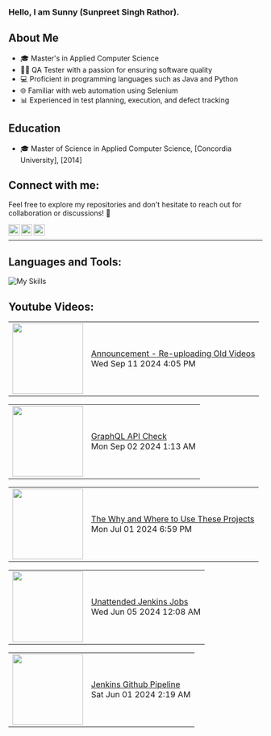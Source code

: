 ### Hello, I am Sunny (Sunpreet Singh Rathor).


## About Me
- 🎓 Master's in Applied Computer Science
- 🧑‍💻 QA Tester with a passion for ensuring software quality
- 💻 Proficient in programming languages such as Java and Python
- 🌐 Familiar with web automation using Selenium
- 📊 Experienced in test planning, execution, and defect tracking

## Education
- 🎓 Master of Science in Applied Computer Science, [Concordia University], [2014]

## Connect with me:
Feel free to explore my repositories and don't hesitate to reach out for collaboration or discussions! 🚀



[<img align="left" alt="rathorsunpreet | Youtube" width="22px" src="https://cdn.jsdelivr.net/npm/simple-icons@v3/icons/youtube.svg" title="Youtube Channel"/>][1]
[<img align="left" alt="rathorsunpreet | LinkedIn" width="22px" src="https://cdn.jsdelivr.net/npm/simple-icons@v3/icons/linkedin.svg" title="Linkedin"/>][2]
[<img align="left" alt="rathorsunpreet | Bitbucket Repo" width="22px" src="https://cdn.jsdelivr.net/npm/simple-icons@v3/icons/bitbucket.svg" title="Bitbucket Repo"/>][3]

<br/>

---


## Languages and Tools:
![My Skills](https://skillicons.dev/icons?i=nodejs,html,css,java,py,git,bash,bootstrap,c,cpp,eclipse,express,fastapi,graphql,linux,maven,mongodb,postman,pug,regex,selenium,tailwind,vim,vscode&perline=20)



## Youtube Videos:
<!-- YOUTUBE:START --><table><tr><td><a href="https://www.youtube.com/watch?v=CBtcn7uip-I"><img width="140px" src="http://img.youtube.com/vi/CBtcn7uip-I/maxresdefault.jpg"></a></td>
<td><a href="https://www.youtube.com/watch?v=CBtcn7uip-I">Announcement - Re-uploading Old Videos</a><br/>Wed Sep 11 2024 4:05 PM</td></tr></table>
<table><tr><td><a href="https://www.youtube.com/watch?v=9RGv4bsbNEk"><img width="140px" src="http://img.youtube.com/vi/9RGv4bsbNEk/maxresdefault.jpg"></a></td>
<td><a href="https://www.youtube.com/watch?v=9RGv4bsbNEk">GraphQL API Check</a><br/>Mon Sep 02 2024 1:13 AM</td></tr></table>
<table><tr><td><a href="https://www.youtube.com/watch?v=fVYVuxReb4I"><img width="140px" src="http://img.youtube.com/vi/fVYVuxReb4I/maxresdefault.jpg"></a></td>
<td><a href="https://www.youtube.com/watch?v=fVYVuxReb4I">The Why and Where to Use These Projects</a><br/>Mon Jul 01 2024 6:59 PM</td></tr></table>
<table><tr><td><a href="https://www.youtube.com/watch?v=s715EUHGxIs"><img width="140px" src="http://img.youtube.com/vi/s715EUHGxIs/maxresdefault.jpg"></a></td>
<td><a href="https://www.youtube.com/watch?v=s715EUHGxIs">Unattended Jenkins Jobs</a><br/>Wed Jun 05 2024 12:08 AM</td></tr></table>
<table><tr><td><a href="https://www.youtube.com/watch?v=R1NcrJdQBN8"><img width="140px" src="http://img.youtube.com/vi/R1NcrJdQBN8/maxresdefault.jpg"></a></td>
<td><a href="https://www.youtube.com/watch?v=R1NcrJdQBN8">Jenkins Github Pipeline</a><br/>Sat Jun 01 2024 2:19 AM</td></tr></table>
<!-- YOUTUBE:END -->


[1]: https://www.youtube.com/@SunpreetRathor/featured
[2]: https://www.linkedin.com/in/rathorsunpreet/
[3]: https://bitbucket.org/rathorsunpreet/workspace/repositories/

